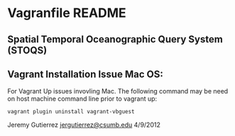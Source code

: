 Vagranfile README
=================

Spatial Temporal Oceanographic Query System (STOQS)
---------------------------------------------------
Vagrant Installation Issue Mac OS:
----------------------------------
For Vagrant Up issues invovling Mac. The following command may be need on
host machine command line prior to vagrant up:

	vagrant plugin uninstall vagrant-vbguest

Jeremy Gutierrez
jergutierrez@csumb.edu
4/9/2012
